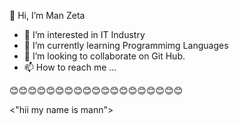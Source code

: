  👋 Hi, I’m Man Zeta 
- 👀 I’m interested in IT Industry
- 🌱 I’m currently learning Programmimg Languages
- 💞️ I’m looking to collaborate on Git Hub.
- 📫 How to reach me ...





























😊😊😊😊😊😊😊😊😊😊😊😊😊😊😊😊😊😊😊
<!---
manzeta/manzeta is a ✨ special ✨ repository because its `README.md` (this file) appears on your GitHub profile.
You can click the Preview link to take a look at your changes.
--->
<"hii my name is mann">
